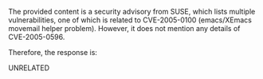 The provided content is a security advisory from SUSE, which lists multiple vulnerabilities, one of which is related to CVE-2005-0100 (emacs/XEmacs movemail helper problem). However, it does not mention any details of CVE-2005-0596.

Therefore, the response is:

UNRELATED
